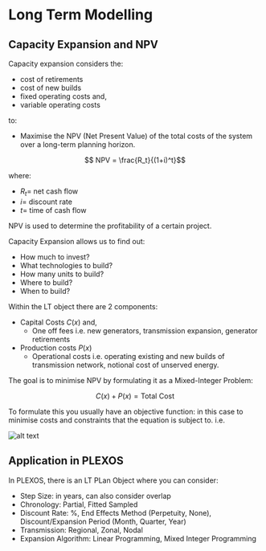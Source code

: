 # Long Term Modelling

## Capacity Expansion and NPV
Capacity expansion considers the:
- cost of retirements
- cost of new builds
- fixed operating costs and,
- variable operating costs

to: 
- Maximise the NPV (Net Present Value) of the total costs of the system over a long-term planning horizon.

$$ NPV = \frac{R_t}{(1+i)^t}$$

where:
- $R_t =$ net cash flow
- $i =$ discount rate
- $t =$ time of cash flow

NPV is used to determine the profitability of a certain project.

Capacity Expansion allows us to find out:
- How much to invest?
- What technologies to build?
- How many units to build?
- Where to build?
- When to build?

Within the LT object there are 2 components:
- Capital Costs $C(x)$ and,
  - One off fees i.e. new generators, transmission expansion, generator retirements
- Production costs $P(x)$
  - Operational costs i.e. operating existing and new builds of transmission network, notional cost of unserved energy.

The goal is to minimise NPV by formulating it as a Mixed-Integer Problem:

$$C(x) + P(x) = \text{Total Cost}$$

To formulate this you usually have an objective function: in this case to minimise costs and constraints that the equation is subject to. i.e. 


![alt text](image.png)

## Application in PLEXOS

In PLEXOS, there is an LT PLan Object where you can consider:
- Step Size: in years, can also consider overlap
- Chronology: Partial, Fitted Sampled
- Discount Rate: %, End Effects Method (Perpetuity, None), Discount/Expansion Period (Month, Quarter, Year)
- Transmission: Regional, Zonal, Nodal
- Expansion Algorithm: Linear Programming, Mixed Integer Programming